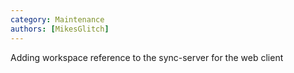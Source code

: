```yaml
---
category: Maintenance
authors: [MikesGlitch]
---
```


Adding workspace reference to the sync-server for the web client
